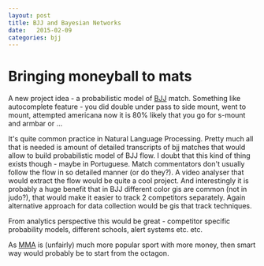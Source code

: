 ```yaml
---
layout: post
title: BJJ and Bayesian Networks 
date:   2015-02-09
categories: bjj
---
```


# Bringing moneyball to mats

A new project idea - a probabilistic model of [BJJ](http://en.wikipedia.org/wiki/Brazilian_jiu-jitsu) match. Something like autocomplete feature - you did double under pass to side mount, went to mount, attempted americana now it is 80% likely that you go for s-mount and armbar or ... 

It's quite common practice in Natural Language Processing. Pretty much all that is needed is amount of detailed transcripts of bjj matches that would allow to build probabilistic model of BJJ flow. I doubt that this kind of thing exists though - maybe in Portuguese. Match commentators don't usually follow the flow in so detailed manner (or do they?). A video analyser that would extract the flow would be quite a cool project. And interestingly it is probably a huge benefit that in BJJ different color gis are common (not in judo?), that would make it easier to track 2 competitors separately. Again alternative approach for data collection would be gis that track techniques.

From analytics perspective this would be great - competitor specific probability models, different schools, alert systems etc. etc.

As [MMA](http://en.wikipedia.org/wiki/Mixed_martial_arts) is (unfairly) much more popular sport with more money, then smart way would probably be to start from the octagon.

